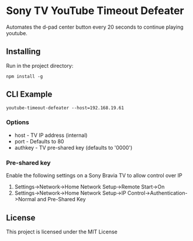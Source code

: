 # Sony TV YouTube Timeout Defeater

Automates the d-pad center button every 20 seconds to continue playing youtube.

## Installing

Run in the project directory:
```
npm install -g
```

## CLI Example

```
youtube-timeout-defeater --host=192.168.19.61
```

### Options
* host - TV IP address (internal)
* port - Defaults to 80
* authkey - TV pre-shared key (defaults to '0000')

### Pre-shared key
Enable the following settings on a Sony Bravia TV to allow control over IP

1. Settings->Network->Home Network Setup->Remote Start→On
2. Settings->Network->Home Network Setup->IP Control->Authentication->Normal and Pre-Shared Key

## License

This project is licensed under the MIT License
